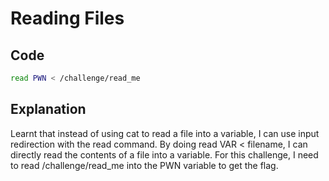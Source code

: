 # Reading Files

## Code

```bash
read PWN < /challenge/read_me
```
## Explanation

Learnt that instead of using cat to read a file into a variable, I can use input redirection with the read command.
By doing read VAR < filename, I can directly read the contents of a file into a variable.
For this challenge, I need to read /challenge/read_me into the PWN variable to get the flag.
